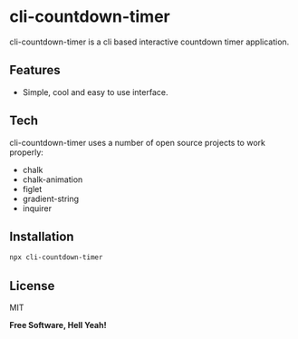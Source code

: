 # cli-countdown-timer

cli-countdown-timer is a cli based interactive countdown timer application.

## Features

- Simple, cool and easy to use interface.

## Tech

cli-countdown-timer uses a number of open source projects to work properly:

- chalk
- chalk-animation
- figlet
- gradient-string
- inquirer

## Installation

```sh
npx cli-countdown-timer
```

## License

MIT

**Free Software, Hell Yeah!**
